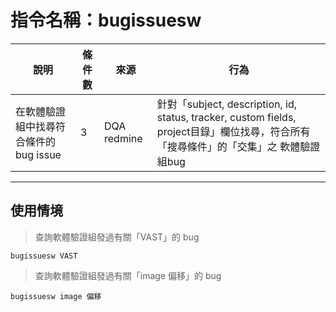 # 指令名稱：bugissuesw

| 說明 | 條件數 | 來源 | 行為 |
| -| - | - | - |
|  在軟體驗證組中找尋符合條件的bug issue  | 3 | DQA redmine |針對「subject, description, id, status, tracker, custom fields, project目錄」欄位找尋，符合所有「搜尋條件」的「交集」之 軟體驗證組bug|

***
## 使用情境 
>查詢軟體驗證組發過有關「VAST」的 bug

```
bugissuesw VAST
```
>查詢軟體驗證組發過有關「image 偏移」的 bug

```
bugissuesw image 偏移
```





































